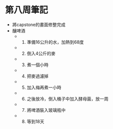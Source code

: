 # 第八周筆記
- 將capstone的畫面修整完成
- 釀啤酒
    - 1. 準備16公升的水，加熱到68度
    - 2. 倒入4公斤的麥
    - 3. 煮一個小時
    - 4. 把麥過濾掉
    - 5. 加入梅再煮一小時
    - 6. 之後放冷，倒入桶子中加入酵母菌，放一周
    - 7. 將啤酒裝入玻璃瓶中
    - 8. 等到18天